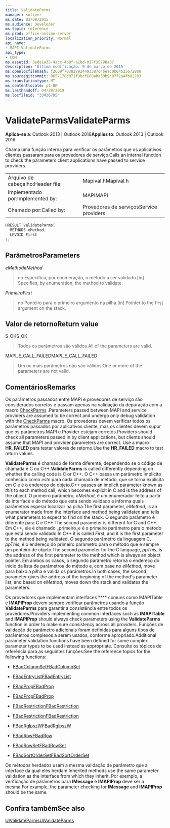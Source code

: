 ```yaml
---
title: ValidateParms
manager: soliver
ms.date: 03/09/2015
ms.audience: Developer
ms.topic: reference
ms.prod: office-online-server
localization_priority: Normal
api_name:
- MAPI.ValidateParms
api_type:
- COM
ms.assetid: 3ede1a35-4acc-4b8f-a1bd-027f35798a37
description: 'Última modificação: 9 de março de 2015'
ms.openlocfilehash: f2669f703827924493387c4beac0b64b25672860
ms.sourcegitcommit: 8657170d071f9bcf680aba50b9c07f2a4fb82283
ms.translationtype: MT
ms.contentlocale: pt-BR
ms.lasthandoff: 04/28/2019
ms.locfileid: "33436795"
---
```

# <a name="validateparms"></a><span data-ttu-id="a8e31-103">ValidateParms</span><span class="sxs-lookup"><span data-stu-id="a8e31-103">ValidateParms</span></span>

  
  
<span data-ttu-id="a8e31-104">**Aplica-se a**: Outlook 2013 | Outlook 2016</span><span class="sxs-lookup"><span data-stu-id="a8e31-104">**Applies to**: Outlook 2013 | Outlook 2016</span></span> 
  
<span data-ttu-id="a8e31-105">Chama uma função interna para verificar os parâmetros que os aplicativos clientes passaram para os provedores de serviço.</span><span class="sxs-lookup"><span data-stu-id="a8e31-105">Calls an internal function to check the parameters client applications have passed to service providers.</span></span> 
  
|||
|:-----|:-----|
|<span data-ttu-id="a8e31-106">Arquivo de cabeçalho:</span><span class="sxs-lookup"><span data-stu-id="a8e31-106">Header file:</span></span>  <br/> |<span data-ttu-id="a8e31-107">Mapival.h</span><span class="sxs-lookup"><span data-stu-id="a8e31-107">Mapival.h</span></span>  <br/> |
|<span data-ttu-id="a8e31-108">Implementado por:</span><span class="sxs-lookup"><span data-stu-id="a8e31-108">Implemented by:</span></span>  <br/> |<span data-ttu-id="a8e31-109">MAPI</span><span class="sxs-lookup"><span data-stu-id="a8e31-109">MAPI</span></span>  <br/> |
|<span data-ttu-id="a8e31-110">Chamado por:</span><span class="sxs-lookup"><span data-stu-id="a8e31-110">Called by:</span></span>  <br/> |<span data-ttu-id="a8e31-111">Provedores de serviços</span><span class="sxs-lookup"><span data-stu-id="a8e31-111">Service providers</span></span>  <br/> |
   
```cpp
HRESULT ValidateParms(
  METHODS eMethod,
  LPVOID First
);
```

## <a name="parameters"></a><span data-ttu-id="a8e31-112">Parâmetros</span><span class="sxs-lookup"><span data-stu-id="a8e31-112">Parameters</span></span>

 <span data-ttu-id="a8e31-113">_eMethod_</span><span class="sxs-lookup"><span data-stu-id="a8e31-113">_eMethod_</span></span>
  
> <span data-ttu-id="a8e31-114">no Especifica, por enumeração, o método a ser validado.</span><span class="sxs-lookup"><span data-stu-id="a8e31-114">[in] Specifies, by enumeration, the method to validate.</span></span> 
    
 <span data-ttu-id="a8e31-115">_Primeira_</span><span class="sxs-lookup"><span data-stu-id="a8e31-115">_First_</span></span>
  
> <span data-ttu-id="a8e31-116">no Ponteiro para o primeiro argumento na pilha.</span><span class="sxs-lookup"><span data-stu-id="a8e31-116">[in] Pointer to the first argument on the stack.</span></span>
    
## <a name="return-value"></a><span data-ttu-id="a8e31-117">Valor de retorno</span><span class="sxs-lookup"><span data-stu-id="a8e31-117">Return value</span></span>

<span data-ttu-id="a8e31-118">S_OK</span><span class="sxs-lookup"><span data-stu-id="a8e31-118">S_OK</span></span> 
  
> <span data-ttu-id="a8e31-119">Todos os parâmetros são válidos.</span><span class="sxs-lookup"><span data-stu-id="a8e31-119">All of the parameters are valid.</span></span> 
    
<span data-ttu-id="a8e31-120">MAPI_E_CALL_FAILED</span><span class="sxs-lookup"><span data-stu-id="a8e31-120">MAPI_E_CALL_FAILED</span></span> 
  
> <span data-ttu-id="a8e31-121">Um ou mais parâmetros não são válidos.</span><span class="sxs-lookup"><span data-stu-id="a8e31-121">One or more of the parameters are not valid.</span></span>
    
## <a name="remarks"></a><span data-ttu-id="a8e31-122">Comentários</span><span class="sxs-lookup"><span data-stu-id="a8e31-122">Remarks</span></span>

<span data-ttu-id="a8e31-123">Os parâmetros passados entre MAPI e provedores de serviço são considerados corretos e passam apenas na validação da depuração com a macro [CheckParms](checkparms.md) .</span><span class="sxs-lookup"><span data-stu-id="a8e31-123">Parameters passed between MAPI and service providers are assumed to be correct and undergo only debug validation with the [CheckParms](checkparms.md) macro.</span></span> <span data-ttu-id="a8e31-124">Os provedores devem verificar todos os parâmetros passados por aplicativos cliente, mas os clientes devem supor que os parâmetros MAPI e Provider estejam corretos.</span><span class="sxs-lookup"><span data-stu-id="a8e31-124">Providers should check all parameters passed in by client applications, but clients should assume that MAPI and provider parameters are correct.</span></span> <span data-ttu-id="a8e31-125">Use a macro **HR_FAILED** para testar valores de retorno.</span><span class="sxs-lookup"><span data-stu-id="a8e31-125">Use the **HR_FAILED** macro to test return values.</span></span> 
  
 <span data-ttu-id="a8e31-126">**ValidateParms** é chamado de forma diferente, dependendo se o código de chamada é C ou C++.</span><span class="sxs-lookup"><span data-stu-id="a8e31-126">**ValidateParms** is called differently depending on whether the calling code is C or C++.</span></span> <span data-ttu-id="a8e31-127">O C++ passa um parâmetro implícito conhecido como _este_ para cada chamada de método, que se torna explícita em C e é o endereço do objeto.</span><span class="sxs-lookup"><span data-stu-id="a8e31-127">C++ passes an implicit parameter known as  _this_ to each method call, which becomes explicit in C and is the address of the object.</span></span> <span data-ttu-id="a8e31-128">O primeiro parâmetro, _eMethod_, é um enumerador feito a partir da interface e do método que está sendo validado e informa quais parâmetros esperar localizar na pilha.</span><span class="sxs-lookup"><span data-stu-id="a8e31-128">The first parameter,  _eMethod_, is an enumerator made from the interface and method being validated and tells what parameters to expect to find on the stack.</span></span> <span data-ttu-id="a8e31-129">O segundo parâmetro é diferente para C e C++.</span><span class="sxs-lookup"><span data-stu-id="a8e31-129">The second parameter is different for C and C++.</span></span> <span data-ttu-id="a8e31-130">Em C++, ele é chamado _primeiro_e é o primeiro parâmetro para o método que está sendo validado.</span><span class="sxs-lookup"><span data-stu-id="a8e31-130">In C++ it is called  _First_, and it is the first parameter to the method being validated.</span></span> <span data-ttu-id="a8e31-131">O segundo parâmetro da linguagem C, _ppThis_, é o endereço do primeiro parâmetro para o método que é sempre um ponteiro de objeto.</span><span class="sxs-lookup"><span data-stu-id="a8e31-131">The second parameter for the C language,  _ppThis_, is the address of the first parameter to the method which is always an object pointer.</span></span> <span data-ttu-id="a8e31-132">Em ambos os casos, o segundo parâmetro retorna o endereço do início da lista de parâmetros do método e, com base no _eMethod_, move para baixo a pilha e valida os parâmetros.</span><span class="sxs-lookup"><span data-stu-id="a8e31-132">In both cases, the second parameter gives the address of the beginning of the method's parameter list, and based on  _eMethod_, moves down the stack and validates the parameters.</span></span> 
  
<span data-ttu-id="a8e31-133">Os provedores que implementam interfaces \*\*\*\* comuns como IMAPITable e **IMAPIProp** devem sempre verificar parâmetros usando a função **ValidateParms** para garantir a consistência entre todos os provedores.</span><span class="sxs-lookup"><span data-stu-id="a8e31-133">Providers implementing common interfaces such as **IMAPITable** and **IMAPIProp** should always check parameters using the **ValidateParms** function in order to make sure consistency across all providers.</span></span> <span data-ttu-id="a8e31-134">Funções de validação de parâmetro adicionais foram definidas para alguns tipos de parâmetros complexos a serem usados, conforme apropriado.</span><span class="sxs-lookup"><span data-stu-id="a8e31-134">Additional parameter validation functions have been defined for some complex parameter types to be used instead as appropriate.</span></span> <span data-ttu-id="a8e31-135">Consulte os tópicos de referência para as seguintes funções:</span><span class="sxs-lookup"><span data-stu-id="a8e31-135">See the reference topics for the following functions:</span></span> 
  
- [<span data-ttu-id="a8e31-136">FBadColumnSet</span><span class="sxs-lookup"><span data-stu-id="a8e31-136">FBadColumnSet</span></span>](fbadcolumnset.md)
    
- [<span data-ttu-id="a8e31-137">FBadEntryList</span><span class="sxs-lookup"><span data-stu-id="a8e31-137">FBadEntryList</span></span>](fbadentrylist.md)
    
- [<span data-ttu-id="a8e31-138">FBadProp</span><span class="sxs-lookup"><span data-stu-id="a8e31-138">FBadProp</span></span>](fbadprop.md)
    
- [<span data-ttu-id="a8e31-139">FBadProp</span><span class="sxs-lookup"><span data-stu-id="a8e31-139">FBadProp</span></span>](fbadprop.md)
    
- [<span data-ttu-id="a8e31-140">FBadRestriction</span><span class="sxs-lookup"><span data-stu-id="a8e31-140">FBadRestriction</span></span>](fbadrestriction.md)
    
- [<span data-ttu-id="a8e31-141">FBadRestriction</span><span class="sxs-lookup"><span data-stu-id="a8e31-141">FBadRestriction</span></span>](fbadrestriction.md)
    
- [<span data-ttu-id="a8e31-142">FBadRglpszW</span><span class="sxs-lookup"><span data-stu-id="a8e31-142">FBadRglpszW</span></span>](fbadrglpszw.md)
    
- [<span data-ttu-id="a8e31-143">FBadRow</span><span class="sxs-lookup"><span data-stu-id="a8e31-143">FBadRow</span></span>](fbadrow.md)
    
- [<span data-ttu-id="a8e31-144">FBadRowSet</span><span class="sxs-lookup"><span data-stu-id="a8e31-144">FBadRowSet</span></span>](fbadrowset.md)
    
- [<span data-ttu-id="a8e31-145">FBadSortOrderSet</span><span class="sxs-lookup"><span data-stu-id="a8e31-145">FBadSortOrderSet</span></span>](fbadsortorderset.md)
    
<span data-ttu-id="a8e31-146">Os métodos herdados usam a mesma validação de parâmetro que a interface da qual eles herdam.</span><span class="sxs-lookup"><span data-stu-id="a8e31-146">Inherited methods use the same parameter validation as the interface from which they inherit.</span></span> <span data-ttu-id="a8e31-147">Por exemplo, a verificação de parâmetros para **IMessage** e **IMAPIProp** deve ser a mesma.</span><span class="sxs-lookup"><span data-stu-id="a8e31-147">For example, the parameter checking for **IMessage** and **IMAPIProp** should be the same.</span></span> 
  
## <a name="see-also"></a><span data-ttu-id="a8e31-148">Confira também</span><span class="sxs-lookup"><span data-stu-id="a8e31-148">See also</span></span>



[<span data-ttu-id="a8e31-149">UlValidateParms</span><span class="sxs-lookup"><span data-stu-id="a8e31-149">UlValidateParms</span></span>](ulvalidateparms.md)

